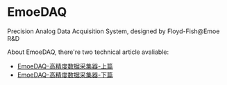 # EmoeDAQ
Precision Analog Data Acquisition System, designed by Floyd-Fish@Emoe R&amp;D

About EmoeDAQ, there're two technical article avaliable:
- [EmoeDAQ-高精度数据采集器-上篇](https://www.emoe.xyz/emoedaq-design-1/)  
- [EmoeDAQ-高精度数据采集器-下篇](https://www.emoe.xyz/emoedaq-design-2/)  



